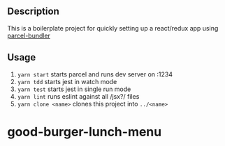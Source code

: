 ## Description

This is a boilerplate project for quickly setting up a react/redux app using [parcel-bundler](https://github.com/parcel-bundler/parcel)

## Usage

1. `yarn start` starts parcel and runs dev server on :1234
1. `yarn tdd` starts jest in watch mode
1. `yarn test` starts jest in single run mode
1. `yarn lint` runs eslint against all /jsx?/ files
1. `yarn clone <name>` clones this project into `../<name>`
# good-burger-lunch-menu
